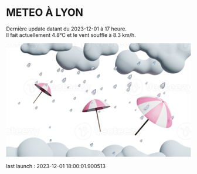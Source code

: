 # METEO À LYON

Dernière update datant du 2023-12-01 à 17 heure.  
Il fait actuellement 4.8°C et le vent souffle à 8.3 km/h.      

![](./.github/rain.png)

last launch : 2023-12-01 18:00:01.900513
